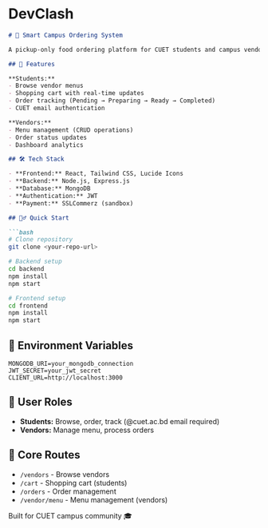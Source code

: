 # DevClash
```markdown
# 🍕 Smart Campus Ordering System

A pickup-only food ordering platform for CUET students and campus vendors.

## 🚀 Features

**Students:**
- Browse vendor menus
- Shopping cart with real-time updates
- Order tracking (Pending → Preparing → Ready → Completed)
- CUET email authentication

**Vendors:**
- Menu management (CRUD operations)
- Order status updates
- Dashboard analytics

## 🛠️ Tech Stack

- **Frontend:** React, Tailwind CSS, Lucide Icons
- **Backend:** Node.js, Express.js
- **Database:** MongoDB
- **Authentication:** JWT
- **Payment:** SSLCommerz (sandbox)

## 🏃‍♂️ Quick Start

```bash
# Clone repository
git clone <your-repo-url>

# Backend setup
cd backend
npm install
npm start

# Frontend setup
cd frontend
npm install
npm start
```

## 📝 Environment Variables

```env
MONGODB_URI=your_mongodb_connection
JWT_SECRET=your_jwt_secret
CLIENT_URL=http://localhost:3000
```

## 👥 User Roles

- **Students:** Browse, order, track (@cuet.ac.bd email required)
- **Vendors:** Manage menu, process orders

## 📱 Core Routes

- `/vendors` - Browse vendors
- `/cart` - Shopping cart (students)
- `/orders` - Order management
- `/vendor/menu` - Menu management (vendors)

Built for CUET campus community 🎓
```
